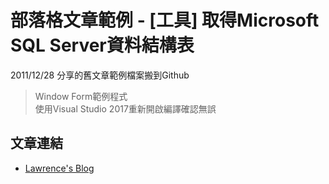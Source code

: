 # 部落格文章範例 - [工具] 取得Microsoft SQL Server資料結構表 # 

2011/12/28 分享的舊文章範例檔案搬到Github

> Window Form範例程式  
> 使用Visual Studio 2017重新開啟編譯確認無誤  

文章連結
-----------------
* [Lawrence's Blog](https://lawrencetech.blogspot.tw/2016/10/microsoft-sql-server.html) 